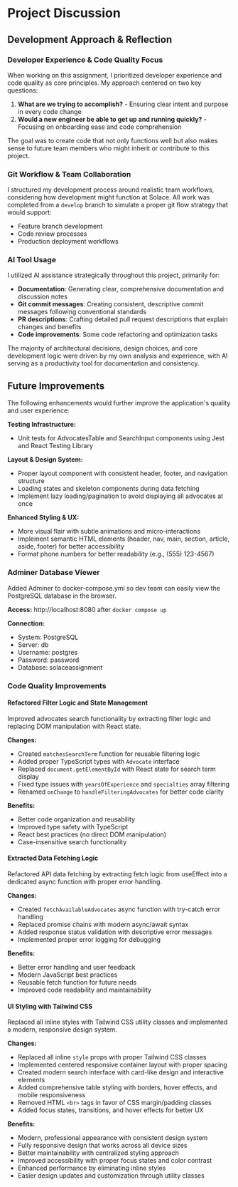 # Project Discussion

## Development Approach & Reflection

### Developer Experience & Code Quality Focus

When working on this assignment, I prioritized developer experience and code quality as core principles. My approach centered on two key questions:

1. **What are we trying to accomplish?** - Ensuring clear intent and purpose in every code change
2. **Would a new engineer be able to get up and running quickly?** - Focusing on onboarding ease and code comprehension

The goal was to create code that not only functions well but also makes sense to future team members who might inherit or contribute to this project.

### Git Workflow & Team Collaboration

I structured my development process around realistic team workflows, considering how development might function at Solace. All work was completed from a `develop` branch to simulate a proper git flow strategy that would support:

- Feature branch development
- Code review processes
- Production deployment workflows

### AI Tool Usage

I utilized AI assistance strategically throughout this project, primarily for:

- **Documentation**: Generating clear, comprehensive documentation and discussion notes
- **Git commit messages**: Creating consistent, descriptive commit messages following conventional standards
- **PR descriptions**: Crafting detailed pull request descriptions that explain changes and benefits
- **Code improvements**: Some code refactoring and optimization tasks

The majority of architectural decisions, design choices, and core development logic were driven by my own analysis and experience, with AI serving as a productivity tool for documentation and consistency.

## Future Improvements

The following enhancements would further improve the application's quality and user experience:

**Testing Infrastructure:**

- Unit tests for AdvocatesTable and SearchInput components using Jest and React Testing Library

**Layout & Design System:**

- Proper layout component with consistent header, footer, and navigation structure
- Loading states and skeleton components during data fetching
- Implement lazy loading/pagination to avoid displaying all advocates at once

**Enhanced Styling & UX:**

- More visual flair with subtle animations and micro-interactions
- Implement semantic HTML elements (header, nav, main, section, article, aside, footer) for better accessibility
- Format phone numbers for better readability (e.g., (555) 123-4567)

### Adminer Database Viewer

Added Adminer to docker-compose.yml so dev team can easily view the PostgreSQL database in the browser.

**Access:** http://localhost:8080 after `docker compose up`

**Connection:**

- System: PostgreSQL
- Server: db
- Username: postgres
- Password: password
- Database: solaceassignment

### Code Quality Improvements

#### Refactored Filter Logic and State Management

Improved advocates search functionality by extracting filter logic and replacing DOM manipulation with React state.

**Changes:**

- Created `matchesSearchTerm` function for reusable filtering logic
- Added proper TypeScript types with `Advocate` interface
- Replaced `document.getElementById` with React state for search term display
- Fixed type issues with `yearsOfExperience` and `specialties` array filtering
- Renamed `onChange` to `handleFilteringAdvocates` for better code clarity

**Benefits:**

- Better code organization and reusability
- Improved type safety with TypeScript
- React best practices (no direct DOM manipulation)
- Case-insensitive search functionality

#### Extracted Data Fetching Logic

Refactored API data fetching by extracting fetch logic from useEffect into a dedicated async function with proper error handling.

**Changes:**

- Created `fetchAvailableAdvocates` async function with try-catch error handling
- Replaced promise chains with modern async/await syntax
- Added response status validation with descriptive error messages
- Implemented proper error logging for debugging

**Benefits:**

- Better error handling and user feedback
- Modern JavaScript best practices
- Reusable fetch function for future needs
- Improved code readability and maintainability

#### UI Styling with Tailwind CSS

Replaced all inline styles with Tailwind CSS utility classes and implemented a modern, responsive design system.

**Changes:**

- Replaced all inline `style` props with proper Tailwind CSS classes
- Implemented centered responsive container layout with proper spacing
- Created modern search interface with card-like design and interactive elements
- Added comprehensive table styling with borders, hover effects, and mobile responsiveness
- Removed HTML `<br>` tags in favor of CSS margin/padding classes
- Added focus states, transitions, and hover effects for better UX

**Benefits:**

- Modern, professional appearance with consistent design system
- Fully responsive design that works across all device sizes
- Better maintainability with centralized styling approach
- Improved accessibility with proper focus states and color contrast
- Enhanced performance by eliminating inline styles
- Easier design updates and customization through utility classes
